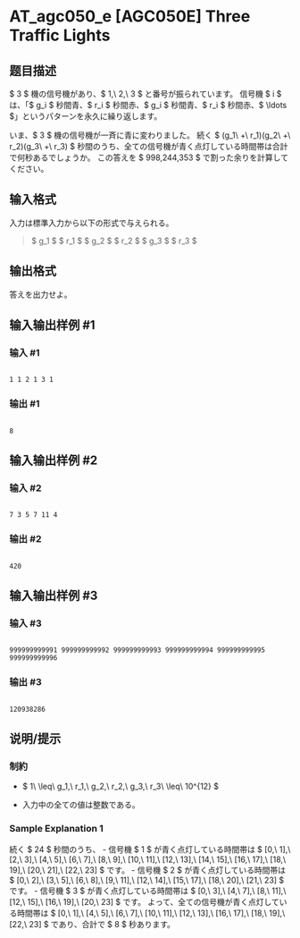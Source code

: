 # AT_agc050_e [AGC050E] Three Traffic Lights

## 题目描述

[problemUrl]: https://atcoder.jp/contests/agc050/tasks/agc050_e

$ 3 $ 機の信号機があり、$ 1,\ 2,\ 3 $ と番号が振られています。 信号機 $ i $ は、「$ g_i $ 秒間青、$ r_i $ 秒間赤、$ g_i $ 秒間青、$ r_i $ 秒間赤、$ \ldots $」というパターンを永久に繰り返します。

いま、$ 3 $ 機の信号機が一斉に青に変わりました。 続く $ (g_1\ +\ r_1)(g_2\ +\ r_2)(g_3\ +\ r_3) $ 秒間のうち、全ての信号機が青く点灯している時間帯は合計で何秒あるでしょうか。 この答えを $ 998,244,353 $ で割った余りを計算してください。

## 输入格式

入力は標準入力から以下の形式で与えられる。

> $ g_1 $ $ r_1 $ $ g_2 $ $ r_2 $ $ g_3 $ $ r_3 $

## 输出格式

答えを出力せよ。

## 输入输出样例 #1

### 输入 #1

```
1 1 2 1 3 1
```

### 输出 #1

```
8
```

## 输入输出样例 #2

### 输入 #2

```
7 3 5 7 11 4
```

### 输出 #2

```
420
```

## 输入输出样例 #3

### 输入 #3

```
999999999991 999999999992 999999999993 999999999994 999999999995 999999999996
```

### 输出 #3

```
120938286
```

## 说明/提示

### 制約

- $ 1\ \leq\ g_1,\ r_1,\ g_2,\ r_2,\ g_3,\ r_3\ \leq\ 10^{12} $
- 入力中の全ての値は整数である。

### Sample Explanation 1

続く $ 24 $ 秒間のうち、 - 信号機 $ 1 $ が青く点灯している時間帯は $ [0,\ 1],\ [2,\ 3],\ [4,\ 5],\ [6,\ 7],\ [8,\ 9],\ [10,\ 11],\ [12,\ 13],\ [14,\ 15],\ [16,\ 17],\ [18,\ 19],\ [20,\ 21],\ [22,\ 23] $ です。 - 信号機 $ 2 $ が青く点灯している時間帯は $ [0,\ 2],\ [3,\ 5],\ [6,\ 8],\ [9,\ 11],\ [12,\ 14],\ [15,\ 17],\ [18,\ 20],\ [21,\ 23] $ です。 - 信号機 $ 3 $ が青く点灯している時間帯は $ [0,\ 3],\ [4,\ 7],\ [8,\ 11],\ [12,\ 15],\ [16,\ 19],\ [20,\ 23] $ です。 よって、全ての信号機が青く点灯している時間帯は $ [0,\ 1],\ [4,\ 5],\ [6,\ 7],\ [10,\ 11],\ [12,\ 13],\ [16,\ 17],\ [18,\ 19],\ [22,\ 23] $ であり、合計で $ 8 $ 秒あります。